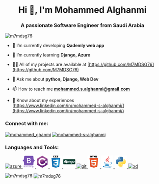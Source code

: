 <h1 align="center">Hi 👋, I'm Mohammed Alghanmi</h1>
<h3 align="center">A passionate Software Engineer from Saudi Arabia</h3>

<p align="left"> <img src="https://komarev.com/ghpvc/?username=m7mdsg76&label=Profile%20views&color=0e75b6&style=flat" alt="m7mdsg76" /> </p>

- 🔭 I’m currently developing **Qademly web app**

- 🌱 I’m currently learning **Django, Azure**

- 👨‍💻 All of my projects are available at [https://github.com/M7MDSG76](https://github.com/M7MDSG76)

- 💬 Ask me about **python, Django, Web Dev**

- 📫 How to reach me **mohammed.s.alghanmi@gmail.com**

- 📄 Know about my experiences [https://www.linkedin.com/in/mohammed-s-alghanmi/](https://www.linkedin.com/in/mohammed-s-alghanmi/)

<h3 align="left">Connect with me:</h3>
<p align="left">
<a href="https://twitter.com/mohammed_ghanmi" target="blank"><img align="center" src="https://raw.githubusercontent.com/rahuldkjain/github-profile-readme-generator/master/src/images/icons/Social/twitter.svg" alt="mohammed_ghanmi" height="30" width="40" /></a>
<a href="https://linkedin.com/in/mohammed-s-alghanmi" target="blank"><img align="center" src="https://raw.githubusercontent.com/rahuldkjain/github-profile-readme-generator/master/src/images/icons/Social/linked-in-alt.svg" alt="mohammed-s-alghanmi" height="30" width="40" /></a>
</p>

<h3 align="left">Languages and Tools:</h3>
<p align="left"> <a href="https://azure.microsoft.com/en-in/" target="_blank" rel="noreferrer"> <img src="https://www.vectorlogo.zone/logos/microsoft_azure/microsoft_azure-icon.svg" alt="azure" width="40" height="40"/> </a> <a href="https://getbootstrap.com" target="_blank" rel="noreferrer"> <img src="https://raw.githubusercontent.com/devicons/devicon/master/icons/bootstrap/bootstrap-plain-wordmark.svg" alt="bootstrap" width="40" height="40"/> </a> <a href="https://www.w3schools.com/cs/" target="_blank" rel="noreferrer"> <img src="https://raw.githubusercontent.com/devicons/devicon/master/icons/csharp/csharp-original.svg" alt="csharp" width="40" height="40"/> </a> <a href="https://www.w3schools.com/css/" target="_blank" rel="noreferrer"> <img src="https://raw.githubusercontent.com/devicons/devicon/master/icons/css3/css3-original-wordmark.svg" alt="css3" width="40" height="40"/> </a> <a href="https://www.djangoproject.com/" target="_blank" rel="noreferrer"> <img src="https://raw.githubusercontent.com/devicons/devicon/master/icons/django/django-original.svg" alt="django" width="40" height="40"/> </a> <a href="https://git-scm.com/" target="_blank" rel="noreferrer"> <img src="https://www.vectorlogo.zone/logos/git-scm/git-scm-icon.svg" alt="git" width="40" height="40"/> </a> <a href="https://www.w3.org/html/" target="_blank" rel="noreferrer"> <img src="https://raw.githubusercontent.com/devicons/devicon/master/icons/html5/html5-original-wordmark.svg" alt="html5" width="40" height="40"/> </a> <a href="https://www.java.com" target="_blank" rel="noreferrer"> <img src="https://raw.githubusercontent.com/devicons/devicon/master/icons/java/java-original.svg" alt="java" width="40" height="40"/> </a> <a href="https://www.python.org" target="_blank" rel="noreferrer"> <img src="https://raw.githubusercontent.com/devicons/devicon/master/icons/python/python-original.svg" alt="python" width="40" height="40"/> </a> <a href="https://www.adobe.com/products/xd.html" target="_blank" rel="noreferrer"> <img src="https://cdn.worldvectorlogo.com/logos/adobe-xd.svg" alt="xd" width="40" height="40"/> </a> </p>

<p><img align="left" src="https://github-readme-stats.vercel.app/api/top-langs?username=m7mdsg76&show_icons=true&locale=en&layout=compact" alt="m7mdsg76" /></p>

<p>&nbsp;<img align="center" src="https://github-readme-stats.vercel.app/api?username=m7mdsg76&show_icons=true&locale=en" alt="m7mdsg76" /></p>
